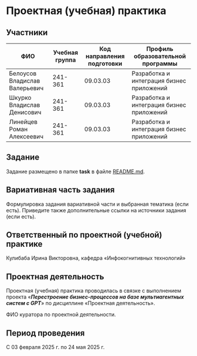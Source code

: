 # Проектная (учебная) практика

## Участники

| ФИО | Учебная группа | Код направления подготовки | Профиль образовательной программы |
|-|-|-|-|
| Белоусов Владислав Валерьевич | 241-361 | 09.03.03 | Разработка и интеграция бизнес приложений |
| Шкурко Владислав Денисович | 241-361 | 09.03.03 | Разработка и интеграция бизнес приложений |
| Линейцев Роман Алексеевич | 241-361 | 09.03.03 | Разработка и интеграция бизнес приложений |

## Задание

Задание размещено в папке **task** в файле [README.md](task/README.md).

## Вариативная часть задания

Формулировка задания вариативной части и выбранная тематика (если есть). Приведите также дополнительные ссылки на источники задания (если есть).

## Ответственный по проектной (учебной) практике

Кулибаба Ирина Викторовна, кафедра «Инфокогнитивных технологий»


## Проектная деятельность

Проектная (учебная) практика проводилась в связке с выполнением проекта «***Перестроение бизнес-процессов на базе мультиагентных систем с GPT***» по дисциплине «Проектная деятельность».

ФИО куратора по проектной деятельности.

## Период проведения

С 03 февраля 2025 г. по 24 мая 2025 г.
